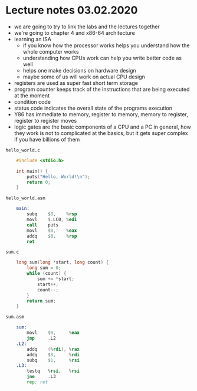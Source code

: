 # Lecture notes 03.02.2020

- we are going to try to link the labs and the lectures together
- we're going to chapter 4 and x86-64 architecture
- learning an ISA
    - if you know how the processor works helps you understand how the whole
    computer works
    - understanding how CPUs work can help you write better code as well
    - helps one make decisions on hardware design
    - maybe some of us will work on actual CPU design
- registers are used as super fast short term storage
- program counter keeps track of the instructions that are being executed at
the moment
- condition code
- status code indicates the overall state of the programs execution
- Y86 has immediate to memory, register to memory, memory to register, register
to register moves
- logic gates are the basic components of a CPU and a PC in general, how they
work is not to complicated at the basics, but it gets super complex if you have
billions of them

`hello_world.c`
```c
    #include <stdio.h>

    int main() {
        puts("Hello, World!\n");
        return 0;
    }
```
`hello_world.asm`
```asm
    main:
        subq    $8,    %rsp
        movl    $.LC0, %edi
        call    puts
        movl    $0,    %eax
        addq    $8,    %rsp
        ret
```
`sum.c`
```c
    long sum(long *start, long count) {
        long sum = 0;
        while (count) {
            sum += *start;
            start++;
            count--;
        }
        return sum;
    }
```
`sum.asm`
```asm 
    sum:
        movl    $0,     %eax
        jmp     .L2
    .L2:
        addq    (%rdi), %rax
        addq    $8,     %rdi
        subq    $1,     %rsi
    .L3:
        testq   %rsi,   %rsi
        jne     .L3
        rep; ret
```
